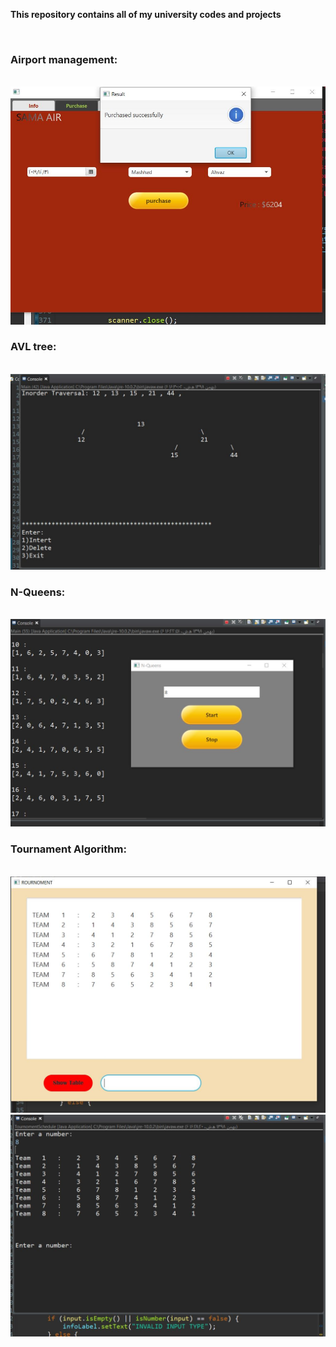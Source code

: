 **This repository contains all of my university codes and projects**

<br>
<h3> Airport management: </h3>
<br>
<img src="https://github.com/iamMHZ/UniversityCodes/blob/master/screenshots/AirportManagement.JPG" alt="Airport management" >

<br>
<h3> AVL tree: </h3>
<br>
<img src="https://github.com/iamMHZ/UniversityCodes/blob/master/screenshots/avl.JPG" alt="AVL tree" >

<br>
<h3> N-Queens: </h3>
<br>
<img src="https://github.com/iamMHZ/UniversityCodes/blob/master/screenshots/nQueens.JPG" alt="N-Queens" >

<br>
<h3> Tournament Algorithm: </h3>
<br>
<img src="https://github.com/iamMHZ/UniversityCodes/blob/master/screenshots/tournament.JPG" alt="Tournament Algorithm" >
<br>
<img src="https://github.com/iamMHZ/UniversityCodes/blob/master/screenshots/tournamentConsole.JPG" alt="Tournament Algorithm" >